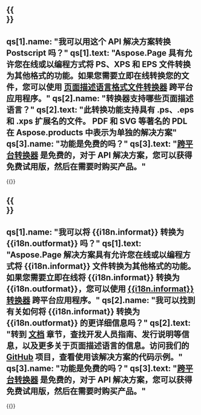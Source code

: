﻿---
meta: true
translation: true
deploy: false
---

{{<section faq>}}
---
qs[1].name: "我可以用这个 API 解决方案转换 Postscript 吗？"
qs[1].text: "Aspose.Page 具有允许您在线或以编程方式将 PS、XPS 和 EPS 文件转换为其他格式的功能。如果您需要立即在线转换您的文件，您可以使用 [页面描述语言格式文件转换器](https://products.aspose.app/page/conversion/) 跨平台应用程序。"
qs[2].name: "转换器支持哪些页面描述语言？"
qs[2].text: "此转换功能支持具有 .ps、.eps 和 .xps 扩展名的文件。 PDF 和 SVG 等著名的 PDL 在 Aspose.products 中表示为单独的解决方案"
qs[3].name: "功能是免费的吗？"
qs[3].text: "[跨平台转换器](https://products.aspose.app/page/conversion) 是免费的，对于 API 解决方案，您可以获得免费试用版，然后在需要时购买产品。"
---

{{<import path="/meta/schemas.md" section="faq">}} 

{{<section faqchild>}}
---
qs[1].name: "我可以将 {{i18n.informat}} 转换为 {{i18n.outformat}} 吗？"
qs[1].text: "Aspose.Page 解决方案具有允许您在线或以编程方式将 {{i18n.informat}} 文件转换为其他格式的功能。如果您需要立即在线将 {{i18n.informat}} 转换为 {{i18n.outformat}}，您可以使用 [{{i18n.informat}} 转换器](https://products.aspose.app/page/转换/{{i18n.informatlower}}) 跨平台应用程序。"
qs[2].name: "我可以找到有关如何将 {{i18n.informat}} 转换为 {{i18n.outformat}} 的更详细信息吗？"
qs[2].text: "转到 [文档](https://docs.aspose.com/page/) 章节，查找开发人员指南、发行说明等信息，以及更多关于页面描述语言的信息。访问我们的 [GitHub](https://github.com/aspose-page) 项目，查看使用该解决方案的代码示例。"
qs[3].name: "功能是免费的吗？"
qs[3].text: "[跨平台转换器](https://products.aspose.app/page/conversion) 是免费的，对于 API 解决方案，您可以获得免费试用版，然后在需要时购买产品。"
---

{{<import path="/meta/schemas.md" section="faq">}} 